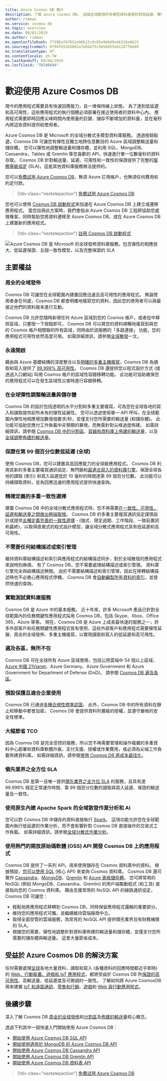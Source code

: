 ```yaml
---
title: Azure Cosmos DB 簡介
description: 了解 Azure Cosmos DB。 這個全域散發的多模型資料庫是針對低延遲、彈性的延展性和高可用性而建置的，並且提供 NoSQL 資料的原生支援。
author: rimman
ms.service: cosmos-db
ms.topic: overview
ms.date: 09/01/2019
ms.author: rimman
ms.openlocfilehash: f7396a747852e98b15c8c85e9b0d9a46326e6b25
ms.sourcegitcommit: 6794fb51b58d2a7eb6475c9456d55eb1267f8d40
ms.translationtype: HT
ms.contentlocale: zh-TW
ms.lasthandoff: 09/04/2019
ms.locfileid: "70240694"
---
```

# <a name="welcome-to-azure-cosmos-db"></a>歡迎使用 Azure Cosmos DB

現今的應用程式需要具有快速回應能力，且一律保持線上狀態。 為了達到低延遲和高可用性，這些應用程式的執行個體必須部署在接近使用者的資料中心內。 應用程式需要即時回應尖峰時間內使用量的巨變、儲存不斷增加的資料量，並在毫秒內將這些資料提供給使用者。

Azure Cosmos DB 是 Microsoft 的全域分散式多模型資料庫服務。 透過按鈕點選，Cosmos DB 可讓您有彈性且獨立地跨任意數目的 Azure 區域調整輸送量和儲存體。 您可以彈性地調整輸送量和儲存體，並利用 SQL、MongoDB、Cassandra，Tables 或 Gremlin 等您喜歡的 API，快速進行單一位數毫秒的資料存取。 Cosmos DB 針對輸送量、延遲、可用性和一致性的保證提供了完整的[服務等級協定](https://aka.ms/acdbsla) (SLA)，這是其他資料庫服務無法提供的。

您可以[免費試用 Azure Cosmos DB](https://azure.microsoft.com/try/cosmosdb/)，無須 Azure 訂用帳戶，也無須任何費用和約定付款。

> [!div class="nextstepaction"]
> [免費試用 Azure Cosmos DB](https://azure.microsoft.com/try/cosmosdb/)

您也可以使用 [Cosmos DB 啟動程式](https://azurecosmosdb.github.io/CosmosBootstrap/)來加速在 Azure Cosmos DB 上建立或遷移應用程式。 當您註冊此方案時，我們會指派 Azure Cosmos DB 工程師協助您處理專案，同時幫助您將資料遷移至 Azure Cosmos DB，或在 Azure Cosmos DB 上建置新的應用程式。

> [!div class="nextstepaction"]
> [註冊 Cosmos DB 啟動程式](https://azurecosmosdb.github.io/CosmosBootstrap/)

![Azure Cosmos DB 是 Microsoft 的全球發佈資料庫服務，包含彈性的相應放大、低延遲保證、五個一致性模型，以及完整保證的 SLA](./media/introduction/azure-cosmos-db.png)

## <a name="key-benefits"></a>主要權益

### <a name="turnkey-global-distribution"></a>周全的全域發佈

Cosmos DB 可讓您在全球範圍內建置回應迅速且高可用性的應用程式。 無論使用者身在何處，Cosmos DB 都會明確地複寫您的資料，因此您的使用者可以與最接近他們的資料複本進行互動。

Cosmos DB 允許您隨時新增任何 Azure 區域到您的 Cosmos 帳戶，或者從中移除區域，只要按一下按鈕即可。 Cosmos DB 可以將您的資料順暢地複寫到與您的 Cosmos 帳戶相關聯的所有區域，同時由於該服務的「多路連接」  功能，您的應用程式可用性依然高度可用。 如需詳細資訊，請參閱[全域散發](distribute-data-globally.md)一文。

### <a name="always-on"></a>永遠開啟

藉由與 Azure 基礎結構的深度整合以及[明確的多重主機複寫](global-dist-under-the-hood.md)，Cosmos DB 為讀取和寫入提供了 [99.999% 高可用性](high-availability.md)。 Cosmos DB 還提供您以程式設計方式 (或透過入口網站) 叫用 Cosmos 帳戶的區域性容錯移轉功能。 此功能可協助確保您的應用程式可以在發生區域性災害時進行容錯移轉。

### <a name="elastic-scalability-of-throughput-and-storage-worldwide"></a>在全球彈性調整輸送量與儲存體

Cosmos DB 的設計包括透明的水平分割和多重主要複寫，可為您在全球各地的寫入和讀取提供前所未有的彈性延展性。 您可以透過使用單一 API 呼叫，在全球範圍內彈性地相應增加數億個要求/秒，並僅支付您所需要的輸送量 (和儲存體)。 此功能可協助您應付工作負載中非預期的暴增，而無需針對尖峰過度佈建。 如需詳細資訊，請參閱 [Cosmos DB 中的分割區](partitioning-overview.md)、[容器和資料庫上佈建的輸送量](set-throughput.md)，以及[全域調整佈建的輸送量](scaling-throughput.md)。

### <a name="guaranteed-low-latency-at-99th-percentile-worldwide"></a>保證在第 99 個百分位數低延遲 (全球)

使用 Cosmos DB，您可以建置具高回應能力的全球級應用程式。 Cosmos DB 利用其新的多重主要複寫通訊協定、無閂鎖和[最適合寫入的資料庫引擎](index-policy.md)，保證全球各地的讀取 (索引) 和寫入延遲低於 10 毫秒的時間達第 99 個百分位數。 此功能可以持續擷取資料，並為回應迅速的應用程式提供快速查詢。

### <a name="precisely-defined-multiple-consistency-choices"></a>精確定義的多重一致性選擇

建置 Cosmos DB 中的全域分散式應用程式時，您不再需要[在一致性、可用性、延遲和輸送量之間做出極端取捨](consistency-levels-tradeoffs.md)。 Cosmos DB 的多重主要複寫通訊協定謹慎設計成提供[五種定義完善的一致性選擇](consistency-levels.md) -       (強式、限定過期、工作階段、一致前置詞和最終)，以取得直覺式的程式設計模型，讓全域分散式應用程式具有低延遲和高可用性。

### <a name="no-schema-or-index-management"></a>不需要任何結構描述或索引管理

維持資料庫結構描述和索引與應用程式的結構描述同步，對於全域散發的應用程式來說特別麻煩。 有了 Cosmos DB，您不需要處理結構描述或索引管理。 資料庫引擎完全與結構描述無關。  由於不需要結構描述和索引管理，因此在移轉結構描述時也不必擔心應用程式停機。 Cosmos DB 會[自動編製所有資料的索引](index-policy.md)，並提供快速的查詢。

### <a name="battle-tested-database-service"></a>實戰測試資料庫服務

Cosmos DB 是 Azure 中的基本服務。 近十年來，許多 Microsoft 產品已針對全球範圍內的任務關鍵性應用程式採用 Cosmos DB，包括 Skype、Xbox、Office 365，Azure 等等。 現在，Cosmos DB 是 Azure 上成長最快速的服務之一，許多外部客戶和任務關鍵性應用程式皆有使用，這些外部客戶和應用程式需要彈性延展、周全的全域發佈、多重主機複寫，以實現讀取和寫入的低延遲和高可用性。

### <a name="ubiquitous-regional-presence"></a>遍及各區，無所不在

Cosmos DB 可在全球所有 Azure 區域使用，包括公用雲端中 54 個以上區域、[Azure 中國 21Vianet](https://www.azure.cn/en-us/)、Azure Germany、Azure Government 和 Azure Government for Department of Defense (DoD)。 請參閱 [Cosmos DB 遍及各區](regional-presence.md)。

### <a name="secure-by-default-and-enterprise-ready"></a>預設保護且適合企業使用

Cosmos DB 已通過[多種合規性標準認證](compliance.md)。 此外，Cosmos DB 中的所有資料在靜止和移動中都會加密。 Cosmos DB 會提供資料列層級的授權，並遵守嚴格的安全性標準。

### <a name="significant-tco-savings"></a>大幅節省 TCO

因為 Cosmos DB 是完全受控的服務，所以您不再需要管理和操作複雜的多重資料中心部署和資料庫軟體升級，支付支援、授權或作業費用，或必須為尖端工作負載佈建資料庫。 如需詳細資訊，請參閱[使用 Cosmos DB 將成本最佳化](total-cost-ownership.md)。

### <a name="industry-leading-comprehensive-slas"></a>領先業界之全方位 SLA

Cosmos DB 是第一且唯一提供[領先業界之全方位 SLA](https://azure.microsoft.com/support/legal/sla/cosmos-db/) 的服務，且具有達 99.999% 穩定正常運作時間、第 99 個百分位數的讀取與寫入延遲、保證的輸送量及一致性。

### <a name="globally-distributed-operational-analytics-and-ai-with-natively-built-in-apache-spark"></a>使用原生內建 Apache Spark 的全域散發作業分析和 AI

您可以對 Cosmos DB 中儲存的資料直接執行 [Spark](spark-connector.md)。 這項功能允許您在全球範圍內執行低延遲的作業分析，而不會影響針對 Cosmos DB 直接操作的交易式工作負載。 如需詳細資訊，請參閱[全域分散式作業分析](lambda-architecture.md)。

### <a name="develop-applications-on-cosmos-db-using-popular-open-source-software-oss-apis"></a>使用熱門的開放原始碼軟體 (OSS) API 開發 Cosmos DB 上的應用程式

Cosmos DB 提供了一系列 API，用來使用儲存在 Cosmos 資料庫中的資料。 根據預設，[您可以使用 SQL](how-to-sql-query.md) (核心 API) 來查詢 Cosmos 資料庫。 Cosmos DB 還可實作 [Cassandra](cassandra-introduction.md)、[MongoDB](mongodb-introduction.md)、[Gremlin](graph-introduction.md) 和 [Azure 表格儲存體](table-introduction.md)。 您可將常用的 NoSQL (例如 MongoDB、Cassandra、Gremlin) 的用戶端驅動程式 (和工具) 直接指向您的 Cosmos 資料庫。 藉由支援常用的 NoSQL API 的線路通訊協定，Cosmos DB 可讓您：

* 輕鬆地將應用程式移轉到 Cosmos DB，同時保留應用程式邏輯的重要部分。
* 維持您的應用程式可攜，並繼續維持雲端廠商中立。
* 取得全面受管的雲端服務，為常見的 NoSQL API 提供領先業界且有財務補償的 SLA。 
* 根據您的需要，彈性地調整針對資料庫佈建的輸送量和儲存體，並僅支付您所需要的儲存體與輸送量。 這會大量節省成本。

## <a name="solutions-that-benefit-from-azure-cosmos-db"></a>受益於 Azure Cosmos DB 的解決方案

任何需要處理[全球](distribute-data-globally.md)各地大量資料、讀取和寫入 (各種資料的回應時間都近乎即時) 的 [Web、行動裝置、遊戲和 IoT 應用程式](use-cases.md)，都將受益於 Cosmos DB 所[保證的高可用性](https://azure.microsoft.com/support/legal/sla/cosmos-db/)、高輸送量、低延遲度及可微調的一致性。 了解如何將 Azure CosmosDB 用來建置 [IoT 和遠距通訊](use-cases.md#iot-and-telematics)、[零售和行銷](use-cases.md#retail-and-marketing)、[遊戲](use-cases.md#gaming)和 [Web 與行動應用程式](use-cases.md#web-and-mobile-applications)。

## <a name="next-steps"></a>後續步驟

深入了解 Cosmos DB [周全的全域發佈](distribute-data-globally.md)和[分割區](partitioning-overview.md)及[佈建的輸送量](request-units.md)核心概念。

透過下列其中一個快速入門開始使用 Azure Cosmos DB：

* [開始使用 Azure Cosmos DB SQL API](create-sql-api-dotnet.md)
* [開始使用適用於 MongoDB 的 Azure Cosmos DB API](create-mongodb-nodejs.md)
* [開始使用 Azure Cosmos DB Cassandra API](create-cassandra-dotnet.md)
* [開始使用 Azure Cosmos DB Gremlin API](create-graph-dotnet.md)
* [開始使用 Azure Cosmos DB 資料表 API](create-table-dotnet.md)

> [!div class="nextstepaction"]
> [免費試用 Azure Cosmos DB](https://azure.microsoft.com/try/cosmosdb/)
